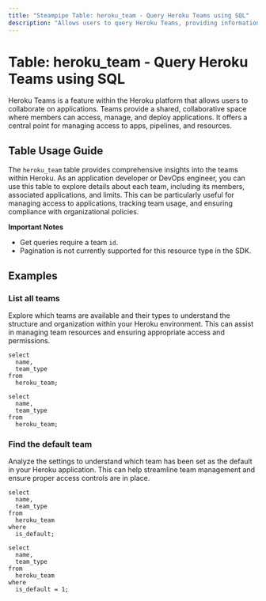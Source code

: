 ```yaml
---
title: "Steampipe Table: heroku_team - Query Heroku Teams using SQL"
description: "Allows users to query Heroku Teams, providing information about each team's id, name, membership limit, and more."
---
```


# Table: heroku_team - Query Heroku Teams using SQL

Heroku Teams is a feature within the Heroku platform that allows users to collaborate on applications. Teams provide a shared, collaborative space where members can access, manage, and deploy applications. It offers a central point for managing access to apps, pipelines, and resources.

## Table Usage Guide

The `heroku_team` table provides comprehensive insights into the teams within Heroku. As an application developer or DevOps engineer, you can use this table to explore details about each team, including its members, associated applications, and limits. This can be particularly useful for managing access to applications, tracking team usage, and ensuring compliance with organizational policies.

**Important Notes**
- Get queries require a team `id`.
- Pagination is not currently supported for this resource type in the SDK.

## Examples

### List all teams
Explore which teams are available and their types to understand the structure and organization within your Heroku environment. This can assist in managing team resources and ensuring appropriate access and permissions.

```sql+postgres
select
  name,
  team_type
from
  heroku_team;
```

```sql+sqlite
select
  name,
  team_type
from
  heroku_team;
```

### Find the default team
Analyze the settings to understand which team has been set as the default in your Heroku application. This can help streamline team management and ensure proper access controls are in place.

```sql+postgres
select
  name,
  team_type
from
  heroku_team
where
  is_default;
```

```sql+sqlite
select
  name,
  team_type
from
  heroku_team
where
  is_default = 1;
```